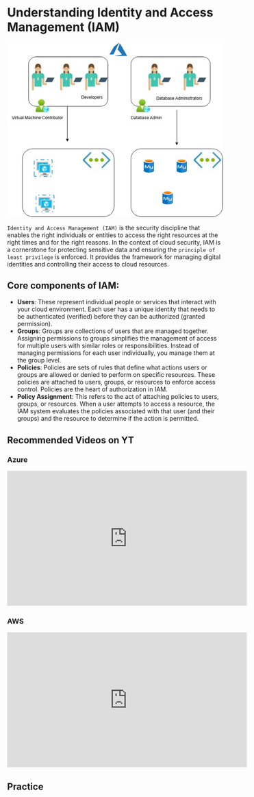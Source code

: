 # Understanding Identity and Access Management (IAM)

![alt text](<IAM (1).jpg>)


`Identity and Access Management (IAM)` is the security discipline that enables the right individuals or entities to access the right resources at the right times and for the right reasons. In the context of cloud security, IAM is a cornerstone for protecting sensitive data and ensuring the `principle of least privilege` is enforced. It provides the framework for managing digital identities and controlling their access to cloud resources.   

## Core components of IAM:

- **Users**: These represent individual people or services that interact with your cloud environment. Each user has a unique identity that needs to be authenticated (verified) before they can be authorized (granted permission).
- **Groups**: Groups are collections of users that are managed together. Assigning permissions to groups simplifies the management of access for multiple users with similar roles or responsibilities. Instead of managing permissions for each user individually, you manage them at the group level.
- **Policies**: Policies are sets of rules that define what actions users or groups are allowed or denied to perform on specific resources. These policies are attached to users, groups, or resources to enforce access control. Policies are the heart of authorization in IAM.   
- **Policy Assignment**: This refers to the act of attaching policies to users, groups, or resources. When a user attempts to access a resource, the IAM system evaluates the policies associated with that user (and their groups) and the resource to determine if the action is permitted.

## Recommended Videos on YT
### Azure 
<iframe width="560" height="315" src="https://www.youtube.com/embed/megA6BPpYqo?si=BzFrxyZipSoxk3wb" title="YouTube video player" frameborder="0" allow="accelerometer; autoplay; clipboard-write; encrypted-media; gyroscope; picture-in-picture; web-share" referrerpolicy="strict-origin-when-cross-origin" allowfullscreen></iframe>

### AWS
<iframe width="560" height="315" src="https://www.youtube.com/embed/YMj33ToS8cI?si=1Avk-SnEg-FYVDp_" title="YouTube video player" frameborder="0" allow="accelerometer; autoplay; clipboard-write; encrypted-media; gyroscope; picture-in-picture; web-share" referrerpolicy="strict-origin-when-cross-origin" allowfullscreen></iframe>

## Practice

